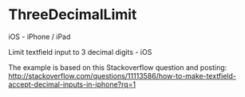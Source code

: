 ThreeDecimalLimit
=================

iOS - iPhone / iPad 

Limit textfield input to 3 decimal digits - iOS

The example is based on this Stackoverflow question and posting:
http://stackoverflow.com/questions/11113586/how-to-make-textfield-accept-decimal-inputs-in-iphone?rq=1

